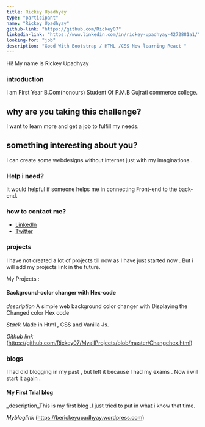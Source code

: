 ```yaml
---
title: Rickey Upadhyay
type: "participant"
name: "Rickey Upadhyay"
github-link: "https://github.com/Rickey07"
linkedin-link: "https://www.linkedin.com/in/rickey-upadhyay-4272881a1/"
looking-for: "job"
description: "Good With Bootstrap / HTML /CSS Now learning React "
---
```


Hi! My name is Rickey Upadhyay

### introduction

I am First Year B.Com(honours) Student Of P.M.B Gujrati commerce college.

## why are you taking this challenge?

I want to learn more and get a job to fulfill my needs.

## something interesting about you?

I can create some  webdesigns without internet just with my imaginations .

### Help i need?
It would helpful if someone helps me in connecting Front-end to the back-end.

### how to contact me?

- [LinkedIn](https://www.linkedin.com/in/rickey-upadhyay-4272881a1/)
- [Twitter](https://www.Twitter.com/Rickey81873836)

### projects

I have not created a lot of projects till now as I have just started now . But i will add my projects link in the future.

My Projects :

#### Background-color changer with Hex-code 

_description_ A simple web background color changer with Displaying the Changed color Hex code 

_Stack_ Made in Html , CSS and Vanilla Js.

_Github link_ (https://github.com/Rickey07/MyallProjects/blob/master/Changehex.html)

### blogs

I had did blogging in my past , but left it because I had my exams . Now i will start it again .

#### My First Trial blog 

_description_This is my first blog .I just tried to put in what i know that time.

_Mybloglink_ (https://berickeyupadhyay.wordpress.com)


